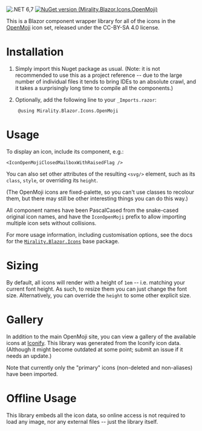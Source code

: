 ![.NET 6,7](https://img.shields.io/static/v1?label=.NET&message=6,7&color=blue) [![NuGet version (Mirality.Blazor.Icons.OpenMoji)](https://img.shields.io/nuget/v/Mirality.Blazor.Icons.OpenMoji.svg?logo=nuget)](https://www.nuget.org/packages/Mirality.Blazor.Icons.Fluent/)

This is a Blazor component wrapper library for all of the icons in the [OpenMoji](https://openmoji.org/) icon set, released under the CC-BY-SA 4.0 license.

# Installation

1. Simply import this Nuget package as usual.  (Note: it is not recommended to use this as a project reference -- due to the large number of individual files it tends to bring IDEs to an absolute crawl, and it takes a surprisingly long time to compile all the components.)

2. Optionally, add the following line to your `_Imports.razor`:

        @using Mirality.Blazor.Icons.OpenMoji

# Usage

To display an icon, include its component, e.g.:

    <IconOpenMojiClosedMailboxWithRaisedFlag />

You can also set other attributes of the resulting `<svg/>` element, such as its `class`, `style`, or overriding its `height`.

(The OpenMoji icons are fixed-palette, so you can't use classes to recolour them, but there may still be other interesting things you can do this way.)

All component names have been PascalCased from the snake-cased original icon names, and have the `IconOpenMoji` prefix to allow importing multiple icon sets without collisions.

For more usage information, including customisation options, see the docs for the [`Mirality.Blazor.Icons`](https://www.nuget.org/packages/Mirality.Blazor.Icons/) base package.

# Sizing

By default, all icons will render with a height of `1em` -- i.e. matching your current font height.  As such, to resize them you can just change the font size.  Alternatively, you can override the `height` to some other explicit size.

# Gallery

In addition to the main OpenMoji site, you can view a gallery of the available icons at [Iconify](https://icon-sets.iconify.design/openmoji/).  This library was generated from the Iconify icon data.  (Although it might become outdated at some point; submit an issue if it needs an update.)

Note that currently only the "primary" icons (non-deleted and non-aliases) have been imported.

# Offline Usage

This library embeds all the icon data, so online access is not required to load any image, nor any external files -- just the library itself.
